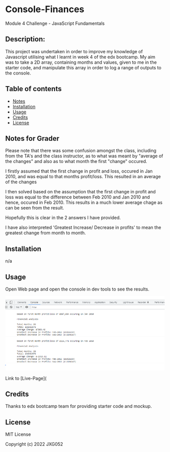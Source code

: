 # Console-Finances
Module 4 Challenge - JavaScript Fundamentals

## Description:

This project was undertaken in order to improve my knowledge of Javascript utilising what I learnt in week 4 of the edx bootcamp. My aim was to take a 2D array, containing months and values, given to me in the starter code, and manipulate this array in order to log a range of outputs to the console.

## Table of contents
- [Notes](#notes)
- [Installation](#installation)
- [Usage](#usage)
- [Credits](#credits)
- [License](#license)

## Notes for Grader
Please note that there was some confusion amongst the class, including from the TA's and the class instructor, as to what was meant by "average of the changes" and also as to what month the first "change" occured. 

I firstly assumed that the first change in profit and loss, occured in Jan 2010, and was equal to that months profit/loss. This resulted in an average of the changes 

I then solved based on the assumption that the first change in profit and loss was equal to the difference between Feb 2010 and Jan 2010 and hence, occured in Feb 2010. This results in a much lower average chage as can be seen from the result. 

Hopefully this is clear in the 2 answers I have provided. 

I have also interpreted 'Greatest Increase/ Decrease in profits' to mean the greatest change from month to month.

## Installation
n/a 

## Usage
Open Web page and open the console in dev tools to see the results. 

![image of what the console looks like](images/Screenshot.png)

Link to [Live-Page](

## Credits

Thanks to edx bootcamp team for providing starter code and mockup. 

## License

MIT License

Copyright (c) 2022 JXG052
